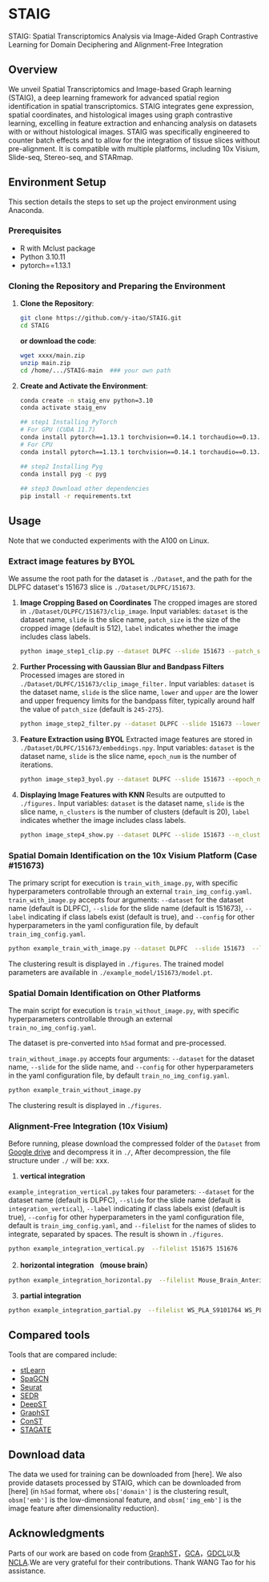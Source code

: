 # STAIG
STAIG: Spatial Transcriptomics Analysis via Image-Aided Graph Contrastive Learning for Domain Deciphering and Alignment-Free Integration

## Overview
We unveil Spatial Transcriptomics and Image-based Graph learning (STAIG), a deep learning framework for advanced spatial region identification in spatial transcriptomics. STAIG integrates gene expression, spatial coordinates, and histological images using graph contrastive learning, excelling in feature extraction and enhancing analysis on datasets with or without histological images. STAIG was specifically engineered to counter batch effects and to allow for the integration of tissue slices without pre-alignment. It is compatible with multiple platforms, including 10x Visium, Slide-seq, Stereo-seq, and STARmap.

## Environment Setup

This section details the steps to set up the project environment using Anaconda.

### Prerequisites

- R with Mclust package
- Python 3.10.11
- pytorch==1.13.1

### Cloning the Repository and Preparing the Environment

1. **Clone the Repository**:
   ```bash
   git clone https://github.com/y-itao/STAIG.git
   cd STAIG
   ```
   **or download the code**:
   ```bash
   wget xxxx/main.zip
   unzip main.zip
   cd /home/.../STAIG-main  ### your own path
   ```
2. **Create and Activate the Environment**:
   ```bash
   conda create -n staig_env python=3.10
   conda activate staig_env
   
   ## step1 Installing PyTorch 
   # For GPU (CUDA 11.7)
   conda install pytorch==1.13.1 torchvision==0.14.1 torchaudio==0.13.1 pytorch-cuda=11.7 -c pytorch -c nvidia
   # For CPU
   conda install pytorch==1.13.1 torchvision==0.14.1 torchaudio==0.13.1 -c pytorch

   ## step2 Installing Pyg
   conda install pyg -c pyg
      
   ## step3 Download other dependencies
   pip install -r requirements.txt
   ```
## Usage

Note that we conducted experiments with the A100 on Linux. 

### Extract image features by BYOL

We assume the root path for the dataset is `./Dataset`, and the path for the DLPFC dataset's 151673 slice is `./Dataset/DLPFC/151673`.

1. **Image Cropping Based on Coordinates**
   The cropped images are stored in `./Dataset/DLPFC/151673/clip_image`.
   Input variables: `dataset` is the dataset name, `slide` is the slice name, `patch_size` is the size of the cropped image (default is 512), `label` indicates whether the image includes class labels.
   ```bash
   python image_step1_clip.py --dataset DLPFC --slide 151673 --patch_size 512 --label True
   ```
2. **Further Processing with Gaussian Blur and Bandpass Filters**
   Processed images are stored in `./Dataset/DLPFC/151673/clip_image_filter.`
   Input variables: `dataset` is the dataset name, `slide` is the slice name, `lower` and `upper` are the lower and upper frequency limits for the bandpass filter, typically around half the value of `patch_size` (default is `245-275`).
   ```bash
   python image_step2_filter.py --dataset DLPFC --slide 151673 --lower 245 --upper 275
   ```
3. **Feature Extraction using BYOL**
   Extracted image features are stored in `./Dataset/DLPFC/151673/embeddings.npy`.
   Input variables: `dataset` is the dataset name, `slide` is the slice name, `epoch_num` is the number of iterations.
   ```bash
   python image_step3_byol.py --dataset DLPFC --slide 151673 --epoch_num 200
   ```

4. **Displaying Image Features with KNN**
   Results are outputted to `./figures.`
   Input variables: `dataset` is the dataset name, `slide` is the slice name, `n_clusters` is the number of clusters (default is 20), `label` indicates whether the image includes class labels.
   ```bash
   python image_step4_show.py --dataset DLPFC --slide 151673 --n_clusters 20 --label True
   ```
### Spatial Domain Identification on the 10x Visium Platform (Case #151673)

The primary script for execution is `train_with_image.py`, with specific hyperparameters controllable through an external `train_img_config.yaml`.
`train_with_image.py` accepts four arguments: `--dataset` for the dataset name (default is DLPFC), `--slide` for the slide name (default is 151673), `--label` indicating if class labels exist (default is true), and `--config` for other hyperparameters in the yaml configuration file, by default `train_img_config.yaml`.
```bash
python example_train_with_image.py --dataset DLPFC  --slide 151673  --label True --config train_img_config.yaml
```
The clustering result is displayed in `./figures`.
The trained model parameters are available in `./example_model/151673/model.pt`.

### Spatial Domain Identification on Other Platforms

The main script for execution is `train_without_image.py`, with specific hyperparameters controllable through an external `train_no_img_config.yaml`.

The dataset is pre-converted into `h5ad` format and pre-processed.

`train_without_image.py` accepts four arguments: `--dataset` for the dataset name, `--slide` for the slide name, and `--config` for other hyperparameters in the yaml configuration file, by default `train_no_img_config.yaml`.

```bash
python example_train_without_image.py 
```
The clustering result is displayed in `./figures`.

### Alignment-Free Integration (10x Visium)

Before running, please download the compressed folder of the `Dataset` from [Google drive](https://drive.google.com/file/d/1l-OjlHjT8evJIJzUye-3s5tlfArHvUEO/view?usp=sharing) and decompress it in `./`, After decompression, the file structure under `./` will be: xxx.

1. **vertical integration**

`example_integration_vertical.py` takes four parameters: `--dataset` for the dataset name (default is DLPFC), `--slide` for the slide name (default is `integration_vertical`), `--label` indicating if class labels exist (default is true), `--config` for other hyperparameters in the yaml configuration file, default is `train_img_config.yaml`, and `--filelist` for the names of slides to integrate, separated by spaces. The result is shown in `./figures`.

```bash
python example_integration_vertical.py  --filelist 151675 151676
```
2. **horizontal integration （mouse brain）**
```bash
python example_integration_horizontal.py  --filelist Mouse_Brain_Anterior Mouse_Brain_Posterior
```
3. **partial integration**
```bash
python example_integration_partial.py  --filelist WS_PLA_S9101764 WS_PLA_S9101765 WS_PLA_S9101767
```

## Compared tools

Tools that are compared include: 

* [stLearn](https://github.com/BiomedicalMachineLearning/stLearn)
* [SpaGCN](https://github.com/jianhuupenn/SpaGCN)
* [Seurat](https://satijalab.org/seurat/)
* [SEDR](https://github.com/JinmiaoChenLab/SEDR/)
* [DeepST](https://github.com/JiangBioLab/DeepST)
* [GraphST](https://github.com/JinmiaoChenLab/GraphST)
* [ConST](https://github.com/ys-zong/conST)
* [STAGATE](https://github.com/zhanglabtools/STAGATE)

## Download data

The data we used for training can be downloaded from [here]. We also provide datasets processed by STAIG, which can be downloaded from [here] (in `h5ad` format, where `obs['domain']` is the clustering result, `obsm['emb']` is the low-dimensional feature, and `obsm['img_emb']` is the image feature after dimensionality reduction).

## Acknowledgments
Parts of our work are based on code from [GraphST](https://github.com/JinmiaoChenLab/GraphST)，[GCA](https://github.com/CRIPAC-DIG/GCA)，[GDCL](https://github.com/hzhao98/GDCL)以及[NCLA](https://github.com/shenxiaocam/NCLA).We are very grateful for their contributions. Thank WANG Tao for his assistance.

